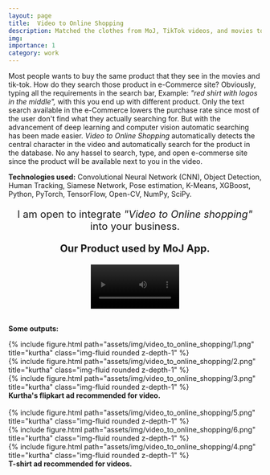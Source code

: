 ```yaml
---
layout: page
title:  Video to Online Shopping
description: Matched the clothes from MoJ, TikTok videos, and movies to similar items in an online shop (Flipkart and Amazon). Similar (category, color, pattern) product ads as video items were recommended from an online shop.
img:
importance: 1
category: work
---
```


Most people wants to buy the same product that they see in the movies and tik-tok. How do they search those product in e-Commerce site? Obviously, typing all the requirements in the search bar, Example: <em> "red shirt with logos in the middle", </em> with this you end up with different product. Only the text search available in the e-Commerce lowers the purchase rate since most of the user don't find what they actually searching for. But with the advancement of deep learning and computer vision automatic searching has been made easier. <em>Video to Online Shopping</em> automatically detects the central character in the video and automatically search for the product in the database. No any hassel to search, type, and open e-commerse site since the product will be available next to you in the video.

<b>Technologies used:</b> Convolutional Neural Network (CNN), Object Detection, Human Tracking, Siamese Network, Pose
estimation, K-Means, XGBoost, Python, PyTorch, TensorFlow, Open-CV, NumPy, SciPy.

<center>
<p style="font-size:20px">I am open to integrate <em>"Video to Online shopping"</em> into your business.<b> </b></p>
</center>

<center>
<p style="font-size:20px"> <b>Our Product used by MoJ App. </b></p>
</center>

<div class="myvideo">
   <center>
   <video  style="display:block; width:35%; height:auto;" controls loop="loop">
       <source src="https://drive.google.com/uc?export=download&id=1xHyM1azTvdIVtSgsiyrCpc6I4tyl2GkQ" type="video/mp4" />

   </video>
   </center>
</div>
<br />

<b>Some outputs:</b>
<br />
<div class="row">
    <div class="col-sm mt-3 mt-md-0">
        {% include figure.html path="assets/img/video_to_online_shopping/1.png" title="kurtha" class="img-fluid rounded z-depth-1" %}
    </div>
</div>
<div class="row">
    <div class="col-sm mt-3 mt-md-0">
        {% include figure.html path="assets/img/video_to_online_shopping/2.png" title="kurtha" class="img-fluid rounded z-depth-1" %}
    </div>
</div>
<div class="col-sm mt-3 mt-md-0">
        {% include figure.html path="assets/img/video_to_online_shopping/3.png" title="kurtha" class="img-fluid rounded z-depth-1" %}
</div>
<div class="caption">
    <b>Kurtha's flipkart ad recommended for video.</b>
</div>

<br />
<div class="row">
    <div class="col-sm mt-3 mt-md-0">
        {% include figure.html path="assets/img/video_to_online_shopping/5.png" title="kurtha" class="img-fluid rounded z-depth-1" %}
    </div>
</div>
<div class="row">
    <div class="col-sm mt-3 mt-md-0">
        {% include figure.html path="assets/img/video_to_online_shopping/6.png" title="kurtha" class="img-fluid rounded z-depth-1" %}
    </div>
    <div class="col-sm mt-3 mt-md-0">
        {% include figure.html path="assets/img/video_to_online_shopping/4.png" title="kurtha" class="img-fluid rounded z-depth-1" %}
    </div>
</div>
<div class="caption">
    <b>T-shirt ad recommended for videos.</b>
</div>
